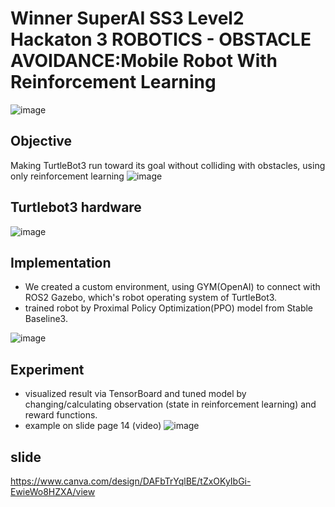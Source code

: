 # Winner SuperAI SS3 Level2 Hackaton 3 ROBOTICS - OBSTACLE AVOIDANCE:Mobile Robot With Reinforcement Learning
![image](https://user-images.githubusercontent.com/101176694/226290594-60e0bbcc-13ac-48ae-a04f-6c3c0935d48b.png)

## Objective
Making TurtleBot3 run toward its goal without colliding with obstacles, using only reinforcement learning
![image](https://user-images.githubusercontent.com/101176694/226274046-596f9b72-9c73-4e59-aeb9-052a7e90db78.png)

## Turtlebot3 hardware
![image](https://user-images.githubusercontent.com/101176694/226275760-ed28d3cb-781a-480c-b628-85f20565ac28.png)

## Implementation
- We created a custom environment, using GYM(OpenAI) to connect with ROS2 Gazebo, which's robot operating system of TurtleBot3.
- trained robot by Proximal Policy Optimization(PPO) model from Stable Baseline3.

![image](https://user-images.githubusercontent.com/101176694/226275888-59db9360-7304-4cef-b161-c65401bb7b0e.png)

## Experiment
- visualized result via TensorBoard and tuned model by changing/calculating observation (state in reinforcement learning) and reward functions.
- example on slide page 14 (video)
![image](https://user-images.githubusercontent.com/101176694/226275942-c8c13e00-23c4-4db2-92df-cfe4e323a4f2.png)



## slide
https://www.canva.com/design/DAFbTrYqlBE/tZxOKyIbGi-EwieWo8HZXA/view
